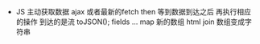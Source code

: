 - JS 主动获取数据 ajax 或者最新的fetch
  then 等到数据到达之后 再执行相应的操作
  到达的是流
  toJSON();
  fields ...
  map 新的数组 html
  join 数组变成字符串 
  